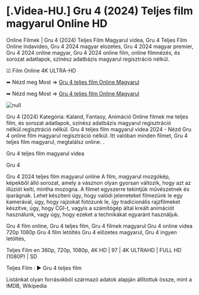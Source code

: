 # [.Videa-HU.] Gru 4 (2024) Teljes film magyarul Online HD

Online Filmek | Gru 4 (2024) Teljes Film Magyarul videa, Gru 4 Teljes Film Online Indavideo, Gru 4 2024 magyar elozetes, Gru 4 2024 magyar premier, Gru 4 2024 online magyar, Gru 4 2024 online film, online filmnézés, és sorozat adatlapok, színész adatbázis magyarul regisztráció nélkül.

☑ Film Online 4K ULTRA-HD

➥ Nézd meg Most => [Gru 4 teljes film Online Magyarul](https://filmhd.cloud/movie/519182/despicable-me-4-gityub)

➥ Nézd meg Most => [Gru 4 teljes film Online Magyarul](https://filmhd.cloud/movie/519182/despicable-me-4-gityub)

<a href="https://filmhd.cloud/movie/519182/despicable-me-4-gityub" rel="nofollow" data-target="animated-image.originalLink"><img src="https://camo.githubusercontent.com/abb2148613ed2c31b6fd5c164e6a142c9074d86e9468c674b26300adbf87c7f7/68747470733a2f2f7374617469632e7769787374617469632e636f6d2f6d656469612f3835356132355f30343362356162656234616534643335616330303331393865376665353665647e6d76322e676966" alt="null" data-canonical-src="https://static.wixstatic.com/media/855a25_043b5abeb4ae4d35ac003198e7fe56ed~mv2.gif" style="max-width: 100%; display: inline-block;" data-target="animated-image.originalImage"></a>


Gru 4 (2024) Kategória: Kaland, Fantasy, Animáció Online filmek me teljes film, és sorozat adatlapok, színész adatbázis magyarul regisztráció nélkül.regisztráció nélkül. Gru 4 teljes film magyarul videa 2024 - Nézd Gru 4 online film magyarul regisztráció nélkül. Itt valóban minden filmet, Gru 4 teljes film magyarul, megtalálsz online. .

Gru 4 teljes film magyarul videa

Gru 4

Gru 4 2024 teljes film magyarul online A film, magyarul mozgókép, képekből álló sorozat, amely a vásznon olyan gyorsan változik, hogy azt az illúziót kelti, mintha mozogna. A filmet egyszerre tekintjük művészetnek és iparágnak. Lehet készíteni úgy, hogy valódi jeleneteket filmezünk le egy kamerával, úgy, hogy rajzokat fotózunk le, így tradicionális rajzfilmeket készítve, úgy, hogy CGI-t, vagyis a számítógép által kreált animációt használunk, vagy úgy, hogy ezeket a technikákat egyaránt használjuk.

Gru 4 film online, Gru 4 teljes film, Gru 4 filmek magyarul Gru 4 online videa 720p 1080p Gru 4 film letöltés Gru 4 előzetes magyarul, Gru 4 ingyen letöltés,

Teljes Film en 360p, 720p, 1080p, 4K HD | 97 | 4K ULTRAHD | FULL HD (1080P) | SD

Teljes Film : ► Gru 4 teljes film

Listánkat olyan forrásokból származó adatok alapján állítottuk össze, mint a IMDB, Wikipedia
